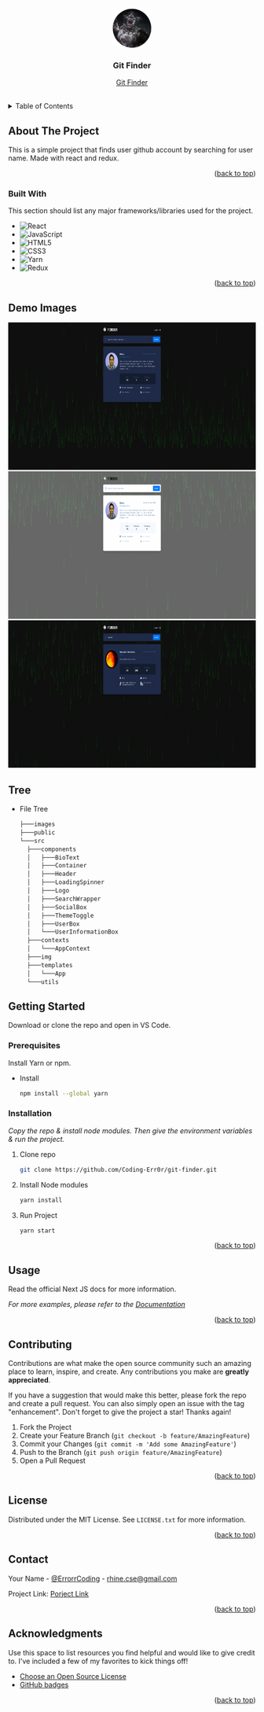 <!-- Improved compatibility of back to top link: See: https://github.com/othneildrew/Best-README-Template/pull/73 -->

<a name="readme-top"></a>

<br />
<div align="center">
  <a href="https://rhine-one.vercel.app">
    <img src="images/logo.png" alt="Logo" width="80" height="80">
  </a>

  <h3 align="center">Git Finder</h3>

  <p align="center">
    <a href="https://git-finder-nine.vercel.app/">Git Finder</a>
    <br />
    <br />
  </p>
</div>

<!-- TABLE OF CONTENTS -->
<details>
  <summary>Table of Contents</summary>
  <ol>
    <li>
      <a href="#about-the-project">About The Project</a>
      <ul>
        <li><a href="#built-with">Built With</a></li>
      </ul>
    </li>
    <li>
      <a href="#getting-started">Getting Started</a>
      <ul>
        <li><a href="#prerequisites">Prerequisites</a></li>
        <li><a href="#installation">Installation</a></li>
      </ul>
    </li>
    <li><a href="#demo-images">Demo Images</a></li>
    <li><a href="#tree">File Tree</a></li>
    <li><a href="#usage">Usage</a></li>
    <li><a href="#contributing">Contributing</a></li>
    <li><a href="#contact">Contact</a></li>
    <li><a href="#acknowledgments">Acknowledgments</a></li>
  </ol>
</details>

<!-- ABOUT THE PROJECT -->

## About The Project

This is a simple project that finds user github account by searching for user name. Made with react and redux.

<p align="right">(<a href="#readme-top">back to top</a>)</p>

### Built With

This section should list any major frameworks/libraries used for the project.

- ![React](https://img.shields.io/badge/react-%2320232a.svg?style=for-the-badge&logo=react&logoColor=%2361DAFB)
- ![JavaScript](https://img.shields.io/badge/javascript-%23323330.svg?style=for-the-badge&logo=javascript&logoColor=%23F7DF1E)
- ![HTML5](https://img.shields.io/badge/html5-%23E34F26.svg?style=for-the-badge&logo=html5&logoColor=white)
- ![CSS3](https://img.shields.io/badge/css3-%231572B6.svg?style=for-the-badge&logo=css3&logoColor=white)
- ![Yarn](https://img.shields.io/badge/yarn-%232C8EBB.svg?style=for-the-badge&logo=yarn&logoColor=white)
- ![Redux](https://img.shields.io/badge/redux-%23593d88.svg?style=for-the-badge&logo=redux&logoColor=white)
<p align="right">(<a href="#readme-top">back to top</a>)</p>

<!-- GETTING STARTED -->

## Demo Images

<img src="images/1 (1).png" alt="Logo" width="800" height="300">
<img src="images/1 (2).png" alt="Logo" width="800" height="300">
<img src="images/1 (3).png" alt="Logo" width="800" height="300">

## Tree

- File Tree
  ```sh
  ├───images
  ├───public
  └───src
    ├───components
    │   ├───BioText
    │   ├───Container
    │   ├───Header
    │   ├───LoadingSpinner
    │   ├───Logo
    │   ├───SearchWrapper
    │   ├───SocialBox
    │   ├───ThemeToggle
    │   ├───UserBox
    │   └───UserInformationBox
    ├───contexts
    │   └───AppContext
    ├───img
    ├───templates
    │   └───App
    └───utils
  ```

## Getting Started

Download or clone the repo and open in VS Code.

### Prerequisites

Install Yarn or npm.

- Install
  ```sh
  npm install --global yarn
  ```

### Installation

_Copy the repo & install node modules. Then give the environment variables & run the project._

1. Clone repo
   ```sh
   git clone https://github.com/Coding-Err0r/git-finder.git
   ```
2. Install Node modules
   ```sh
   yarn install
   ```
3. Run Project
   ```sh
   yarn start
   ```

<p align="right">(<a href="#readme-top">back to top</a>)</p>

<!-- USAGE EXAMPLES -->

## Usage

Read the official Next JS docs for more information.

_For more examples, please refer to the [Documentation](https://nextjs.org/)_

<p align="right">(<a href="#readme-top">back to top</a>)</p>

<!-- CONTRIBUTING -->

## Contributing

Contributions are what make the open source community such an amazing place to learn, inspire, and create. Any contributions you make are **greatly appreciated**.

If you have a suggestion that would make this better, please fork the repo and create a pull request. You can also simply open an issue with the tag "enhancement".
Don't forget to give the project a star! Thanks again!

1. Fork the Project
2. Create your Feature Branch (`git checkout -b feature/AmazingFeature`)
3. Commit your Changes (`git commit -m 'Add some AmazingFeature'`)
4. Push to the Branch (`git push origin feature/AmazingFeature`)
5. Open a Pull Request

<p align="right">(<a href="#readme-top">back to top</a>)</p>

<!-- LICENSE -->

## License

Distributed under the MIT License. See `LICENSE.txt` for more information.

<p align="right">(<a href="#readme-top">back to top</a>)</p>

<!-- CONTACT -->

## Contact

Your Name - [@ErrorrCoding](https://twitter.com/ErrorrCoding) - rhine.cse@gmail.com

Project Link: [Porject Link](https://github.com/Coding-Err0r/git-finder.git)

<p align="right">(<a href="#readme-top">back to top</a>)</p>

<!-- ACKNOWLEDGMENTS -->

## Acknowledgments

Use this space to list resources you find helpful and would like to give credit to. I've included a few of my favorites to kick things off!

- [Choose an Open Source License](https://choosealicense.com)
- [GitHub badges](https://github.com/Ileriayo/markdown-badges)

<p align="right">(<a href="#readme-top">back to top</a>)</p>

<!-- MARKDOWN LINKS & IMAGES -->
<!-- https://www.markdownguide.org/basic-syntax/#reference-style-links -->

[contributors-shield]: https://img.shields.io/github/contributors/othneildrew/Best-README-Template.svg?style=for-the-badge
[contributors-url]: https://github.com/othneildrew/Best-README-Template/graphs/contributors
[forks-shield]: https://img.shields.io/github/forks/othneildrew/Best-README-Template.svg?style=for-the-badge
[forks-url]: https://github.com/othneildrew/Best-README-Template/network/members
[stars-shield]: https://img.shields.io/github/stars/othneildrew/Best-README-Template.svg?style=for-the-badge
[stars-url]: https://github.com/othneildrew/Best-README-Template/stargazers
[issues-shield]: https://img.shields.io/github/issues/othneildrew/Best-README-Template.svg?style=for-the-badge
[issues-url]: https://github.com/othneildrew/Best-README-Template/issues
[license-shield]: https://img.shields.io/github/license/othneildrew/Best-README-Template.svg?style=for-the-badge
[license-url]: https://github.com/othneildrew/Best-README-Template/blob/master/LICENSE.txt
[linkedin-shield]: https://img.shields.io/badge/-LinkedIn-black.svg?style=for-the-badge&logo=linkedin&colorB=555
[linkedin-url]: https://linkedin.com/in/othneildrew
[product-screenshot]: images/screenshot.png
[next.js]: https://img.shields.io/badge/next.js-000000?style=for-the-badge&logo=nextdotjs&logoColor=white
[next-url]: https://nextjs.org/
[react.js]: https://img.shields.io/badge/React-20232A?style=for-the-badge&logo=react&logoColor=61DAFB
[react-url]: https://reactjs.org/
[vue.js]: https://img.shields.io/badge/Vue.js-35495E?style=for-the-badge&logo=vuedotjs&logoColor=4FC08D
[vue-url]: https://vuejs.org/
[angular.io]: https://img.shields.io/badge/Angular-DD0031?style=for-the-badge&logo=angular&logoColor=white
[angular-url]: https://angular.io/
[svelte.dev]: https://img.shields.io/badge/Svelte-4A4A55?style=for-the-badge&logo=svelte&logoColor=FF3E00
[svelte-url]: https://svelte.dev/
[laravel.com]: https://img.shields.io/badge/Laravel-FF2D20?style=for-the-badge&logo=laravel&logoColor=white
[laravel-url]: https://laravel.com
[bootstrap.com]: https://img.shields.io/badge/Bootstrap-563D7C?style=for-the-badge&logo=bootstrap&logoColor=white
[bootstrap-url]: https://getbootstrap.com
[jquery.com]: https://img.shields.io/badge/jQuery-0769AD?style=for-the-badge&logo=jquery&logoColor=white
[jquery-url]: https://jquery.com
